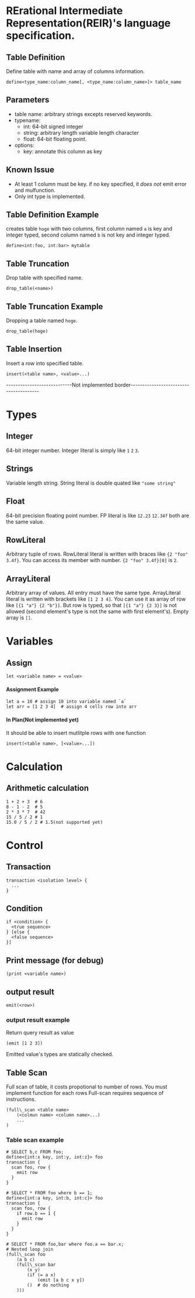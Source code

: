 RErational Intermediate Representation(REIR)'s language specification.
=======================================================================

## Table Definition

Define table with name and array of columns information.

```
define<type_name:column_name[, <type_name:column_name>]> table_name
```

Parameters
----------

- table name: arbitrary strings excepts reserved keywords.
- typename:
  - int: 64-bit signed integer
  - string: arbitrary length variable length character
  - float: 64-bit floating point.
- options:
  - key: annotate this column as key

Known Issue
------

- At least 1 column must be key. if no key specified, it *does not* emit error and mulfunction.
- Only int type is implemented.


Table Definition Example
------------------------

creates table `hoge` with two columns, first column named `a` is key and integer typed, second column named `b` is not key and integer typed.
```
define<int:foo, int:bar> mytable
```

## Table Truncation

Drop table with specified name.

```
drop_table(<name>)
```

Table Truncation Example
------------------------

Dropping a table named `hoge`.

```
drop_table(hoge)
```

## Table Insertion

Insert a row into specified table.

```
insert(<table name>, <value>...)
```

----------------------------Not implemented border---------------------------------------

# Types

## Integer

64-bit integer number.
Integer literal is simply like `1` `2` `3`.

## Strings

Variable length string.
String literal is double quated like `"some string"`

## Float

64-bit precision floating point number.
FP literal is like `12.23` `12.34f` both are the same value.

## RowLiteral

Arbitrary tuple of rows.
RowLiteral literal is written with braces like `{2 "foo" 3.4f}`.
You can access its member with number.
`{2 "foo" 3.4f}[0]` is `2`.

## ArrayLiteral

Arbitrary array of values.
All entry must have the same type.
ArrayLiteral literal is written with brackets like `[1 2 3 4]`.
You can use it as array of row like `[{1 "a"} {2 "b"}]`.
But row is typed, so that `[{1 "a"} {2 3}]` is not allowed (second element's type is not the same with first element's).
Empty array is `[]`.

# Variables

## Assign

```
let <variable name> = <value>
```

#### Assignment Example

```
let a = 10 # assign 10 into variable named `a`
let arr = [1 2 3 4]  # assign 4 cells row into arr
```

#### In Plan(Not implemented yet)

It should be able to insert mutlitple rows with one function

```
insert(<table name>, [<value>...])
```

# Calculation

## Arithmetic calculation

```
1 + 2 + 3  # 6
8 - 1 - 2  # 5
2 * 3 * 7  # 42
15 / 5 / 2 # 1
15.0 / 5 / 2 # 1.5(not supported yet)
```

# Control

## Transaction

```
transaction <isolation level> {
  ...
}
```


## Condition

```
if <condition> {
  <true sequence>
} [else {
  <false sequence>
}]
```


## Print message (for debug)

```
(print <variable name>)
```

## output result

```
emit(<row>)
```

### output result example

Return query result as value

```
(emit [1 2 3])
```

Emitted value's types are statically checked.

## Table Scan

Full scan of table, it costs propotional to number of rows.
You must implement function for each rows
Full-scan requires sequence of instructions.

```
(full\_scan <table name>
    (<colmun name> <column name>...)
    ...
)
```

### Table scan example

```
# SELECT b,c FROM foo;
define<{int:x key, int:y, int:z}> foo
transaction {
  scan foo, row {
	emit row
  }
}
```

```
# SELECT * FROM foo where b == 1;
define<{int:a key, int:b, int:c}> foo
transaction {
  scan foo, row {
    if row.b == 1 {
      emit row
    }
  }
}

```

```
# SELECT * FROM foo,bar where foo.a == bar.x;
# Nested loop join
(full\_scan foo
    (a b c)
    (full\_scan bar
        (x y)
        (if (= a x)
            (emit [a b c x y])
        ()  # do nothing
    )))
```

